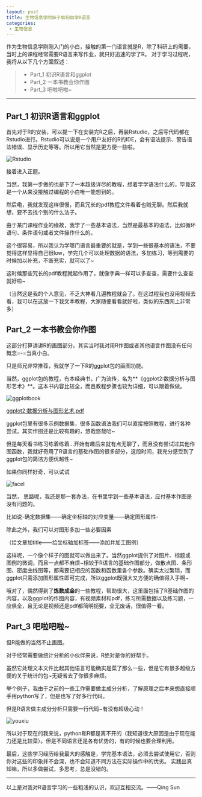 ```yaml
---
layout: post
title: 生物信息学的妹子如何自学R语言
categories:
 - 生物信息
---
```


作为生物信息学刚刚入门的小白，接触的第一门语言就是R，除了科研上的需要，当时上的课程经常需要R语言来写作业，就只好迅速的学了R。
对于学习过程呢，我将从以下几个方面叙述：
>* Part_1 初识R语言和ggplot
>* Part_2 一本书教会你作图
>* Part_3 吧啦吧啦~

***

## Part_1 初识R语言和ggplot ##

首先对于R的安装，可以提一下在安装完R之后，再装Rstudio，之后写代码都在Rstudio进行。Rstudio可以说是一个用户友好的R的IDE，会有语法提示、警告语法错误、显示历史等等。所以用它当然是更方便一些啦。

![Rstudio](https://pic.atlasbioinfo.com/u=831582842,515857793&fm=27&gp=0.jpg)

接着进入正题。

当然，我第一步做的也是下了一本超级详尽的教程，想着学学语法什么的，毕竟这是一个从来没接触过编程的小白唯一能想到的。

然后嘞，我就发现这样很慢，而且冗长的pdf教程文件看着也贼无聊。然后我就想，要不去找个别的什么法子。

由于某门课程作业的缘故，我学了一些基本语法，当然是最基本的语法，比如循环语句、条件语句或者文件操作什么的。

这个很容易，所以我认为学哪门语言最重要的就是，学到一些很基本的语法，不要觉得这样显得自己很low，学完几个可以处理数据的语法，多加练习，等到需要的时候加以补充，不断充实，就可以了~

这时候那些冗长的pdf教程就起作用了，就像字典一样可以多查查，需要什么查查就好啦~

（当然这是我的个人意见，不乏大神看几遍教程就会了。在这过程我也没用视频去看，我可以在这放一下我文本教程，大家随便看看就好啦，类似的东西网上非常多）

## Part_2 一本书教会你作图 ##

这部分打算讲讲R的画图部分。其实当时我对用R作图或者其他语言作图没有任何概念=-=当真小白。

只是师兄非常推荐，我就学了一下R的ggplot包的画图功能。

当然，ggplot包的教程，有本经典书，广为流传，名为**《ggplot2:数据分析与图形艺术》**。这本书内容比较全，而且教程步骤也较为详细，可以跟着做做。

![ggplotbook](https://pic.atlasbioinfo.com/ggplotbook.jpg)

[ggplot2:数据分析与图形艺术.pdf](https://pic.atlasbioinfo.com/ggplot2%EF%BC%9A%E6%95%B0%E6%8D%AE%E5%88%86%E6%9E%90%E4%B8%8E%E5%9B%BE%E5%BD%A2%E8%89%BA%E6%9C%AF.pdf)

ggplot包里有很多示例数据集，很多函数语法我们可以直接按照教程，进行各种尝试。其实作图还是比较有趣的，悠哉悠哉哈~


但是每天看书练习练着练着…开始有趣后来就有点无聊了，而且没有尝试过其他作图函数，我就好奇用了R语言的基础作图的很多部分，这段时间，我充分感受到了ggplot包的简洁方便优越性~

如果你同样好奇，可以试试

![facel](https://pic.atlasbioinfo.com/ggplotfacel.jpg)

当然， 思路呢，我还是那一套办法，在书里学到一些基本语法，应付基本作图是没有问题的。

比如说-确定数据集——确定坐标轴的对应变量——确定图形属性-

除此之外，我们可以对图形多加一些必要因素

（给文章加title——给坐标轴加标签——添加并加工图例）

这样呢，一个像个样子的图就可以做出来了。当然ggplot提供了对图片、标题或图例的微调，而且一点都不麻烦~相较于R语言的基础作图部分，做散点图、条形图、密度曲线图等，都需要记相应的函数和函数里各个参数。确实太过繁琐，而ggplot只需添加图形属性即可完成，所以ggplot既强大又方便的确值得入手啊~

哦对了，偶然得到了**炼数成金**的一些教程，帮助很大，这里面包括了R基础作图的内容，以及ggplot的作图内容，有视频素材和pdf，练习所需数据以及练习题，一应俱全，且无论是视频还是pdf都简明扼要，全无废话，很值得一看。

## Part_3 吧啦吧啦~ ##

但R能做的当然不止画图。

对于经常需要做统计分析的小伙伴来说，R绝对是你的好帮手。

虽然它处理文本文件比起其他语言可能确实是菜了那么一些，但是它有很多超级方便的关于统计的包~无疑省去了你很多麻烦。

举个例子，我由于之前的一些工作需要做主成分分析，了解原理之后本来想直接顺手用python写了，但是也写了好多行代码。

但是R语言做主成分分析只需要一行代码~有没有超级心动！

![youxiu](https://pic.atlasbioinfo.com/youxiu.png)

所以对于现在的我来说，python和R都是离不开的（我知道很大原因是由于现在能力还是比较菜）。但是不同语言还是各有优势的，有的时候也要合理利用。

最后，这些学习经历给我最大的感触是，学完基本语法，必须去尝试使用它，否则你对这些的印象并不会深，也不会知道不同方法在实际操作中的优劣。
实践出真知嘛，所以多做尝试，多思考，总是没错的。

---
 以上是对我对R语言学习的一些粗浅的认识，欢迎互相交流。——Qing Sun


